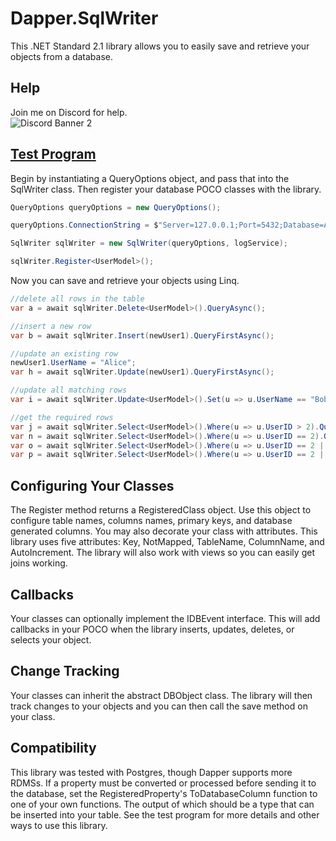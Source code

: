 # Dapper.SqlWriter 
This .NET Standard 2.1 library allows you to easily save and retrieve your objects from a database.

## Help
Join me on Discord for help.  
![Discord Banner 2](https://discordapp.com/api/guilds/701245583444279328/widget.png?style=banner2)

## [Test Program](/TestConsole/Program.cs)
Begin by instantiating a QueryOptions object, and pass that into the SqlWriter class.  Then register your database POCO classes with the library.
```csharp
QueryOptions queryOptions = new QueryOptions();

queryOptions.ConnectionString = $"Server=127.0.0.1;Port=5432;Database=AutomatorTest;User ID=postgres;Password={password};";

SqlWriter sqlWriter = new SqlWriter(queryOptions, logService);

sqlWriter.Register<UserModel>();

```
 
Now you can save and retrieve your objects using Linq.  
```csharp
//delete all rows in the table
var a = await sqlWriter.Delete<UserModel>().QueryAsync();

//insert a new row
var b = await sqlWriter.Insert(newUser1).QueryFirstAsync();

//update an existing row
newUser1.UserName = "Alice";
var h = await sqlWriter.Update(newUser1).QueryFirstAsync();

//update all matching rows
var i = await sqlWriter.Update<UserModel>().Set(u => u.UserName == "Bob").Where(u => u.UserName == "Alice").QueryAsync();

//get the required rows
var j = await sqlWriter.Select<UserModel>().Where(u => u.UserID > 2).QueryAsync();
var n = await sqlWriter.Select<UserModel>().Where(u => u.UserID == 2).QueryAsync();
var o = await sqlWriter.Select<UserModel>().Where(u => u.UserID == 2 || u.UserName == "Bob").QueryAsync();
var p = await sqlWriter.Select<UserModel>().Where(u => u.UserID == 2 || u.UserName == "Bob").OrderBy(u => u.UserID).QueryAsync();
```

## Configuring Your Classes
The Register method returns a RegisteredClass object.  Use this object to configure table names, columns names, primary keys, and database generated columns.  You may also decorate your class with attributes.  This library uses five attributes: Key, NotMapped, TableName, ColumnName, and AutoIncrement.  The library will also work with views so you can easily get joins working.  

## Callbacks
Your classes can optionally implement the IDBEvent interface.  This will add callbacks in your POCO when the library inserts, updates, deletes, or selects your object.

## Change Tracking
Your classes can inherit the abstract DBObject class.  The library will then track changes to your objects and you can then call the save method on your class.

## Compatibility
This library was tested with Postgres, though Dapper supports more RDMSs.  If a property must be converted or processed before sending it to the database, set the RegisteredProperty's ToDatabaseColumn function to one of your own functions.  The output of which should be a type that can be inserted into your table.  See the test program for more details and other ways to use this library. 